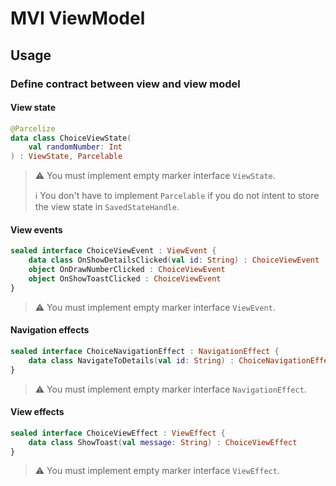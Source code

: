 # MVI ViewModel

## Usage

### Define contract between view and view model

#### View state
```kotlin
@Parcelize
data class ChoiceViewState(
    val randomNumber: Int
) : ViewState, Parcelable
```
> ⚠ You must implement empty marker interface `ViewState`.
> 
> ℹ You don't have to implement `Parcelable` if you do not intent to store the view state in `SavedStateHandle`.

#### View events
```kotlin
sealed interface ChoiceViewEvent : ViewEvent {
    data class OnShowDetailsClicked(val id: String) : ChoiceViewEvent
    object OnDrawNumberClicked : ChoiceViewEvent
    object OnShowToastClicked : ChoiceViewEvent
}
```
> ⚠ You must implement empty marker interface `ViewEvent`.

#### Navigation effects
```kotlin
sealed interface ChoiceNavigationEffect : NavigationEffect {
    data class NavigateToDetails(val id: String) : ChoiceNavigationEffect
}
```
> ⚠ You must implement empty marker interface `NavigationEffect`.

#### View effects
```kotlin
sealed interface ChoiceViewEffect : ViewEffect {
    data class ShowToast(val message: String) : ChoiceViewEffect
}
```
> ⚠ You must implement empty marker interface `ViewEffect`.
